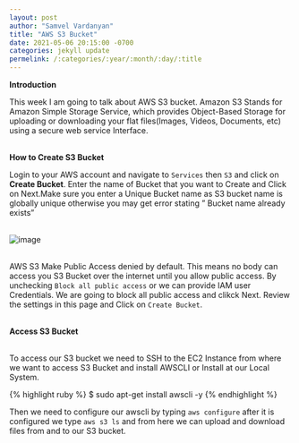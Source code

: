 ```yaml
---
layout: post
author: "Samvel Vardanyan"
title: "AWS S3 Bucket"
date: 2021-05-06 20:15:00 -0700
categories: jekyll update
permelink: /:categories/:year/:month/:day/:title
---
```


**Introduction**

This week I am going to talk about AWS S3 bucket. Amazon S3 Stands for Amazon Simple Storage Service, which provides Object-Based Storage for uploading or downloading your flat files(Images, Videos, Documents, etc) using a secure web service Interface.

\
**How to Create S3 Bucket**

Login to your AWS account and navigate to `Services` then `S3` and click on **Create Bucket**. Enter the name of Bucket that you want to Create and Click on Next.Make sure you enter a Unique Bucket name as S3 bucket name is globally unique otherwise you may get error stating ” Bucket name already exists”

\
![image](/blog/assets/images/s3-bucket.png)

\
AWS S3 Make Public Access denied by default. This means no body can access you S3 Bucket over the internet until you allow public access. By unchecking `Block all public access` or we can provide IAM user Credentials. We are going to block all public access and clikck Next. Review the settings in this page and Click on `Create Bucket`.

\
**Access S3 Bucket**

\
To access our S3 bucket we need to SSH to the EC2 Instance from where we want to access S3 Bucket and install AWSCLI or Install at our Local System.

{% highlight ruby %}
$ sudo apt-get install awscli -y
{% endhighlight %}

Then we need to configure our awscli by typing `aws configure` after it is configured we type `aws s3 ls` and from here we can upload and download files from and to our S3 bucket.

